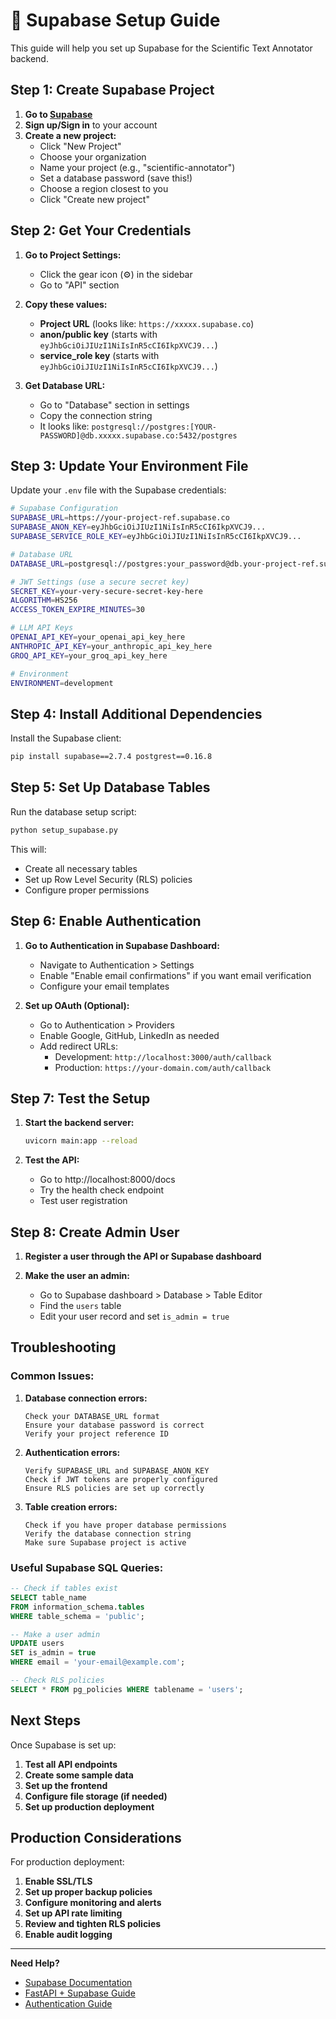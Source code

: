 # 🚀 Supabase Setup Guide

This guide will help you set up Supabase for the Scientific Text Annotator backend.

## Step 1: Create Supabase Project

1. **Go to [Supabase](https://supabase.com)**
2. **Sign up/Sign in** to your account
3. **Create a new project:**
   - Click "New Project"
   - Choose your organization
   - Name your project (e.g., "scientific-annotator")
   - Set a database password (save this!)
   - Choose a region closest to you
   - Click "Create new project"

## Step 2: Get Your Credentials

1. **Go to Project Settings:**

   - Click the gear icon (⚙️) in the sidebar
   - Go to "API" section

2. **Copy these values:**

   - **Project URL** (looks like: `https://xxxxx.supabase.co`)
   - **anon/public key** (starts with `eyJhbGciOiJIUzI1NiIsInR5cCI6IkpXVCJ9...`)
   - **service_role key** (starts with `eyJhbGciOiJIUzI1NiIsInR5cCI6IkpXVCJ9...`)

3. **Get Database URL:**
   - Go to "Database" section in settings
   - Copy the connection string
   - It looks like: `postgresql://postgres:[YOUR-PASSWORD]@db.xxxxx.supabase.co:5432/postgres`

## Step 3: Update Your Environment File

Update your `.env` file with the Supabase credentials:

```bash
# Supabase Configuration
SUPABASE_URL=https://your-project-ref.supabase.co
SUPABASE_ANON_KEY=eyJhbGciOiJIUzI1NiIsInR5cCI6IkpXVCJ9...
SUPABASE_SERVICE_ROLE_KEY=eyJhbGciOiJIUzI1NiIsInR5cCI6IkpXVCJ9...

# Database URL
DATABASE_URL=postgresql://postgres:your_password@db.your-project-ref.supabase.co:5432/postgres

# JWT Settings (use a secure secret key)
SECRET_KEY=your-very-secure-secret-key-here
ALGORITHM=HS256
ACCESS_TOKEN_EXPIRE_MINUTES=30

# LLM API Keys
OPENAI_API_KEY=your_openai_api_key_here
ANTHROPIC_API_KEY=your_anthropic_api_key_here
GROQ_API_KEY=your_groq_api_key_here

# Environment
ENVIRONMENT=development
```

## Step 4: Install Additional Dependencies

Install the Supabase client:

```bash
pip install supabase==2.7.4 postgrest==0.16.8
```

## Step 5: Set Up Database Tables

Run the database setup script:

```bash
python setup_supabase.py
```

This will:

- Create all necessary tables
- Set up Row Level Security (RLS) policies
- Configure proper permissions

## Step 6: Enable Authentication

1. **Go to Authentication in Supabase Dashboard:**

   - Navigate to Authentication > Settings
   - Enable "Enable email confirmations" if you want email verification
   - Configure your email templates

2. **Set up OAuth (Optional):**
   - Go to Authentication > Providers
   - Enable Google, GitHub, LinkedIn as needed
   - Add redirect URLs:
     - Development: `http://localhost:3000/auth/callback`
     - Production: `https://your-domain.com/auth/callback`

## Step 7: Test the Setup

1. **Start the backend server:**

   ```bash
   uvicorn main:app --reload
   ```

2. **Test the API:**
   - Go to http://localhost:8000/docs
   - Try the health check endpoint
   - Test user registration

## Step 8: Create Admin User

1. **Register a user through the API or Supabase dashboard**

2. **Make the user an admin:**
   - Go to Supabase dashboard > Database > Table Editor
   - Find the `users` table
   - Edit your user record and set `is_admin = true`

## Troubleshooting

### Common Issues:

1. **Database connection errors:**

   ```
   Check your DATABASE_URL format
   Ensure your database password is correct
   Verify your project reference ID
   ```

2. **Authentication errors:**

   ```
   Verify SUPABASE_URL and SUPABASE_ANON_KEY
   Check if JWT tokens are properly configured
   Ensure RLS policies are set up correctly
   ```

3. **Table creation errors:**
   ```
   Check if you have proper database permissions
   Verify the database connection string
   Make sure Supabase project is active
   ```

### Useful Supabase SQL Queries:

```sql
-- Check if tables exist
SELECT table_name
FROM information_schema.tables
WHERE table_schema = 'public';

-- Make a user admin
UPDATE users
SET is_admin = true
WHERE email = 'your-email@example.com';

-- Check RLS policies
SELECT * FROM pg_policies WHERE tablename = 'users';
```

## Next Steps

Once Supabase is set up:

1. **Test all API endpoints**
2. **Create some sample data**
3. **Set up the frontend**
4. **Configure file storage (if needed)**
5. **Set up production deployment**

## Production Considerations

For production deployment:

1. **Enable SSL/TLS**
2. **Set up proper backup policies**
3. **Configure monitoring and alerts**
4. **Set up API rate limiting**
5. **Review and tighten RLS policies**
6. **Enable audit logging**

---

**Need Help?**

- [Supabase Documentation](https://supabase.com/docs)
- [FastAPI + Supabase Guide](https://supabase.com/docs/guides/getting-started/tutorials/with-fastapi)
- [Authentication Guide](https://supabase.com/docs/guides/auth)
